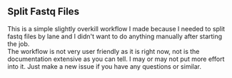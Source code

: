## Split Fastq Files

This is a simple slightly overkill workflow I made because I needed to split fastq files by lane and I didn't want to do anything manually after starting the job.  
The workflow is not very user friendly as it is right now, not is the documentation extensive as you can tell. I may or may not put more effort into it. Just make a new issue if you have any questions or similar.
